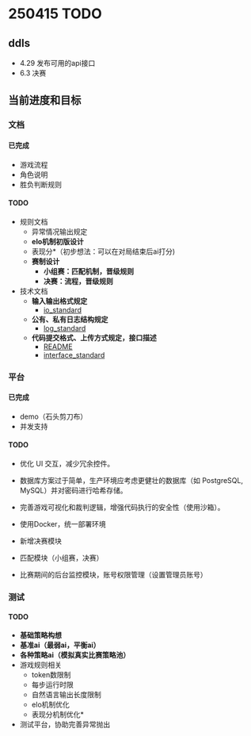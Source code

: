 # 250415 TODO

## ddls

- 4.29 发布可用的api接口
- 6.3 决赛

## 当前进度和目标
### 文档
#### 已完成
- 游戏流程
- 角色说明
- 胜负判断规则
#### TODO
- 规则文档
	-  异常情况输出规定
	- **elo机制初版设计**
	- 表现分\*（初步想法：可以在对局结束后ai打分)
	- **赛制设计**
		- **小组赛：匹配机制，晋级规则**
		- **决赛：流程，晋级规则**
- 技术文档
	- **输入输出格式规定**
		- [io_standard](../documentation/technical_docs/io/reference/io_standard.md)
	- **公有、私有日志结构规定**
		- [log_standard](../documentation/technical_docs/log/reference/log_standard.md)
	- **代码提交格式、上传方式规定，接口描述**
		- [README](../documentation/technical_docs/code_submission/reference/README.md)
		- [interface_standard](../documentation/technical_docs/code_submission/reference/interface_standard.md)

### 平台
#### 已完成
- demo（石头剪刀布）
- 并发支持
#### TODO
- 优化 UI 交互，减少冗余控件。
- 数据库方案过于简单，生产环境应考虑更健壮的数据库（如 PostgreSQL, MySQL）并对密码进行哈希存储。
- 完善游戏可视化和裁判逻辑，增强代码执行的安全性（使用沙箱）。

- 使用Docker，统一部署环境
- 新增决赛模块
- 匹配模块（小组赛，决赛）
- 比赛期间的后台监控模块，账号权限管理（设置管理员账号）

### 测试
#### TODO
- **基础策略构想**
- **基准ai（最弱ai，平衡ai）**
- **各种策略ai（模拟真实比赛策略池）**
- 游戏规则相关
	- token数限制
	- 每步运行时限
	- 自然语言输出长度限制
	- elo机制优化
	- 表现分机制优化\*
- 测试平台，协助完善异常抛出
